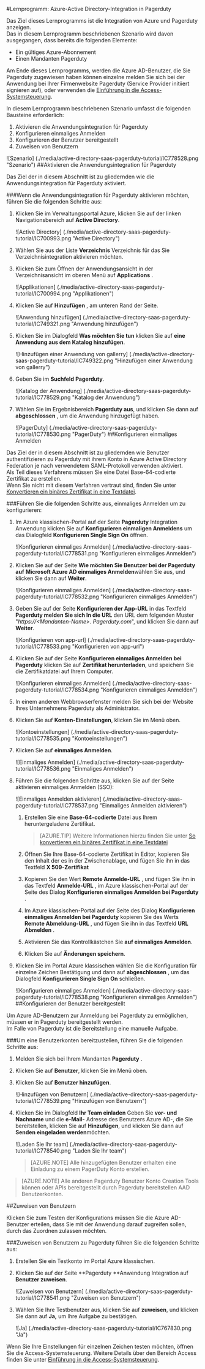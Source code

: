 <properties 
    pageTitle="Lernprogramm: Azure-Active Directory-Integration in Pagerduty | Microsoft Azure" 
    description="Informationen Sie zur Verwendung von Pagerduty mit Azure Active Directory einmaliges Anmelden, automatisierte Bereitstellung und mehr aktivieren!" 
    services="active-directory" 
    authors="jeevansd"  
    documentationCenter="na" 
    manager="femila"/>
<tags 
    ms.service="active-directory" 
    ms.devlang="na" 
    ms.topic="article" 
    ms.tgt_pltfrm="na" 
    ms.workload="identity" 
    ms.date="09/29/2016" 
    ms.author="jeedes" />

#<a name="tutorial-azure-active-directory-integration-with-pagerduty"></a>Lernprogramm: Azure-Active Directory-Integration in Pagerduty
  
Das Ziel dieses Lernprogramms ist die Integration von Azure und Pagerduty anzeigen.  
Das in diesem Lernprogramm beschriebenen Szenario wird davon ausgegangen, dass bereits die folgenden Elemente:

-   Ein gültiges Azure-Abonnement
-   Einen Mandanten Pagerduty
  
Am Ende dieses Lernprogramms, werden die Azure AD-Benutzer, die Sie Pagerduty zugewiesen haben können einzelne melden Sie sich bei der Anwendung bei Ihrer Firmenwebsite Pagerduty (Service Provider initiiert signieren auf), oder verwenden die [Einführung in die Access-Systemsteuerung](active-directory-saas-access-panel-introduction.md).
  
In diesem Lernprogramm beschriebenen Szenario umfasst die folgenden Bausteine erforderlich:

1.  Aktivieren die Anwendungsintegration für Pagerduty
2.  Konfigurieren einmaliges Anmelden
3.  Konfigurieren der Benutzer bereitgestellt
4.  Zuweisen von Benutzern

![Szenario] (./media/active-directory-saas-pagerduty-tutorial/IC778528.png "Szenario")
##<a name="enabling-the-application-integration-for-pagerduty"></a>Aktivieren die Anwendungsintegration für Pagerduty
  
Das Ziel der in diesem Abschnitt ist zu gliedernden wie die Anwendungsintegration für Pagerduty aktiviert.

###<a name="to-enable-the-application-integration-for-pagerduty-perform-the-following-steps"></a>Wenn die Anwendungsintegration für Pagerduty aktivieren möchten, führen Sie die folgenden Schritte aus:

1.  Klicken Sie im Verwaltungsportal Azure, klicken Sie auf der linken Navigationsbereich auf **Active Directory**.

    ![Active Directory] (./media/active-directory-saas-pagerduty-tutorial/IC700993.png "Active Directory")

2.  Wählen Sie aus der Liste **Verzeichnis** Verzeichnis für das Sie Verzeichnisintegration aktivieren möchten.

3.  Klicken Sie zum Öffnen der Anwendungsansicht in der Verzeichnisansicht im oberen Menü auf **Applications** .

    ![Applikationen] (./media/active-directory-saas-pagerduty-tutorial/IC700994.png "Applikationen")

4.  Klicken Sie auf **Hinzufügen** , am unteren Rand der Seite.

    ![Anwendung hinzufügen] (./media/active-directory-saas-pagerduty-tutorial/IC749321.png "Anwendung hinzufügen")

5.  Klicken Sie im Dialogfeld **Was möchten Sie tun** klicken Sie auf **eine Anwendung aus dem Katalog hinzufügen**.

    ![Hinzufügen einer Anwendung von gallerry] (./media/active-directory-saas-pagerduty-tutorial/IC749322.png "Hinzufügen einer Anwendung von gallerry")

6.  Geben Sie im **Suchfeld** **Pagerduty**.

    ![Katalog der Anwendung] (./media/active-directory-saas-pagerduty-tutorial/IC778529.png "Katalog der Anwendung")

7.  Wählen Sie im Ergebnisbereich **Pagerduty aus**, und klicken Sie dann auf **abgeschlossen** , um die Anwendung hinzugefügt haben.

    ![PagerDuty] (./media/active-directory-saas-pagerduty-tutorial/IC778530.png "PagerDuty")
##<a name="configuring-single-sign-on"></a>Konfigurieren einmaliges Anmelden
  
Das Ziel der in diesem Abschnitt ist zu gliedernden wie Benutzer authentifizieren zu Pagerduty mit ihrem Konto in Azure Active Directory Federation je nach verwendetem SAML-Protokoll verwenden aktiviert.  
Als Teil dieses Verfahrens müssen Sie eine Datei Base-64-codierte Zertifikat zu erstellen.  
Wenn Sie nicht mit diesem Verfahren vertraut sind, finden Sie unter [Konvertieren ein binäres Zertifikat in eine Textdatei](http://youtu.be/PlgrzUZ-Y1o).

###<a name="to-configure-single-sign-on-perform-the-following-steps"></a>Führen Sie die folgenden Schritte aus, einmaliges Anmelden um zu konfigurieren:

1.  Im Azure klassischen-Portal auf der Seite **Pagerduty** Integration Anwendung klicken Sie auf **Konfigurieren einmaligen Anmeldens** um das Dialogfeld **Konfigurieren Single Sign On** öffnen.

    ![Konfigurieren einmaliges Anmelden] (./media/active-directory-saas-pagerduty-tutorial/IC778531.png "Konfigurieren einmaliges Anmelden")

2.  Klicken Sie auf der Seite **Wie möchten Sie Benutzer bei der Pagerduty auf** **Microsoft Azure AD einmaliges Anmelden**wählen Sie aus, und klicken Sie dann auf **Weiter**.

    ![Konfigurieren einmaliges Anmelden] (./media/active-directory-saas-pagerduty-tutorial/IC778532.png "Konfigurieren einmaliges Anmelden")

3.  Geben Sie auf der Seite **Konfigurieren der App-URL** in das Textfeld **Pagerduty melden Sie sich In die URL** den URL dem folgenden Muster "*https://\<Mandanten-Name\>. Pagerduty.com*", und klicken Sie dann auf **Weiter**.

    ![Konfigurieren von app-url] (./media/active-directory-saas-pagerduty-tutorial/IC778533.png "Konfigurieren von app-url")

4.  Klicken Sie auf der Seite **Konfigurieren einmaliges Anmelden bei Pagerduty** klicken Sie auf **Zertifikat herunterladen**, und speichern Sie die Zertifikatdatei auf Ihrem Computer.

    ![Konfigurieren einmaliges Anmelden] (./media/active-directory-saas-pagerduty-tutorial/IC778534.png "Konfigurieren einmaliges Anmelden")

5.  In einem anderen Webbrowserfenster melden Sie sich bei der Website Ihres Unternehmens Pagerduty als Administrator.

6.  Klicken Sie auf **Konten-Einstellungen**, klicken Sie im Menü oben.

    ![Kontoeinstellungen] (./media/active-directory-saas-pagerduty-tutorial/IC778535.png "Kontoeinstellungen")

7.  Klicken Sie auf **einmaliges Anmelden**.

    ![Einmaliges Anmelden] (./media/active-directory-saas-pagerduty-tutorial/IC778536.png "Einmaliges Anmelden")

8.  Führen Sie die folgenden Schritte aus, klicken Sie auf der Seite aktivieren einmaliges Anmelden (SSO):

    ![Einmaliges Anmelden aktivieren] (./media/active-directory-saas-pagerduty-tutorial/IC778537.png "Einmaliges Anmelden aktivieren")

    1.  Erstellen Sie eine **Base-64-codierte** Datei aus Ihrem heruntergeladene Zertifikat.  

        >[AZURE.TIP] Weitere Informationen hierzu finden Sie unter [So konvertieren ein binäres Zertifikat in eine Textdatei](http://youtu.be/PlgrzUZ-Y1o)

    2.  Öffnen Sie Ihre Base-64-codierte Zertifikat in Editor, kopieren Sie den Inhalt der es in der Zwischenablage, und fügen Sie ihn in das Textfeld **X 509-Zertifikat**
    3.  Kopieren Sie den Wert **Remote Anmelde-URL** , und fügen Sie ihn in das Textfeld **Anmelde-URL** , im Azure klassischen-Portal auf der Seite des Dialog **Konfigurieren einmaliges Anmelden bei Pagerduty** .
    4.  Im Azure klassischen-Portal auf der Seite des Dialog **Konfigurieren einmaliges Anmelden bei Pagerduty** kopieren Sie des Werts **Remote Abmeldung-URL** , und fügen Sie ihn in das Textfeld **URL Abmelden** .
    5.  Aktivieren Sie das Kontrollkästchen Sie **auf einmaliges Anmelden**.
    6.  Klicken Sie auf **Änderungen speichern**.

9.  Klicken Sie im Portal Azure klassischen wählen Sie die Konfiguration für einzelne Zeichen Bestätigung und dann auf **abgeschlossen** , um das Dialogfeld **Konfigurieren Single Sign On** schließen.

    ![Konfigurieren einmaliges Anmelden] (./media/active-directory-saas-pagerduty-tutorial/IC778538.png "Konfigurieren einmaliges Anmelden")
##<a name="configuring-user-provisioning"></a>Konfigurieren der Benutzer bereitgestellt
  
Um Azure AD-Benutzern zur Anmeldung bei Pagerduty zu ermöglichen, müssen er in Pagerduty bereitgestellt werden.  
Im Falle von Pagerduty ist die Bereitstellung eine manuelle Aufgabe.

###<a name="to-provision-a-user-accounts-perform-the-following-steps"></a>Um eine Benutzerkonten bereitzustellen, führen Sie die folgenden Schritte aus:

1.  Melden Sie sich bei Ihrem Mandanten **Pagerduty** .

2.  Klicken Sie auf **Benutzer**, klicken Sie im Menü oben.

3.  Klicken Sie auf **Benutzer hinzufügen**.

    ![Hinzufügen von Benutzern] (./media/active-directory-saas-pagerduty-tutorial/IC778539.png "Hinzufügen von Benutzern")

4.  Klicken Sie im Dialogfeld **Ihr Team einladen** Geben Sie **vor- und Nachname** und die **e-Mail-** Adresse des Benutzers Azure AD-, die Sie bereitstellen, klicken Sie auf **Hinzufügen**, und klicken Sie dann auf **Senden eingeladen werden**möchten.

    ![Laden Sie Ihr team] (./media/active-directory-saas-pagerduty-tutorial/IC778540.png "Laden Sie Ihr team")

    >[AZURE.NOTE] Alle hinzugefügten Benutzer erhalten eine Einladung zu einem PagerDuty Konto erstellen.

>[AZURE.NOTE] Alle anderen Pagerduty Benutzer Konto Creation Tools können oder APIs bereitgestellt durch Pagerduty bereitstellen AAD Benutzerkonten.

##<a name="assigning-users"></a>Zuweisen von Benutzern
  
Klicken Sie zum Testen der Konfigurations müssen Sie die Azure AD-Benutzer erteilen, dass Sie mit der Anwendung darauf zugreifen sollen, durch das Zuordnen zulassen möchten.

###<a name="to-assign-users-to-pagerduty-perform-the-following-steps"></a>Zuweisen von Benutzern zu Pagerduty führen Sie die folgenden Schritte aus:

1.  Erstellen Sie ein Testkonto im Portal Azure klassischen.

2.  Klicken Sie auf der Seite **Pagerduty **Anwendung Integration auf **Benutzer zuweisen**.

    ![Zuweisen von Benutzern] (./media/active-directory-saas-pagerduty-tutorial/IC778541.png "Zuweisen von Benutzern")

3.  Wählen Sie Ihre Testbenutzer aus, klicken Sie auf **zuweisen**, und klicken Sie dann auf **Ja,** um Ihre Aufgabe zu bestätigen.

    ![Ja] (./media/active-directory-saas-pagerduty-tutorial/IC767830.png "Ja")
  
Wenn Sie Ihre Einstellungen für einzelnen Zeichen testen möchten, öffnen Sie die Access-Systemsteuerung. Weitere Details über den Bereich Access finden Sie unter [Einführung in die Access-Systemsteuerung](active-directory-saas-access-panel-introduction.md).